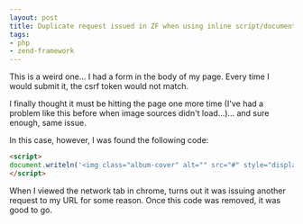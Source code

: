 ```yaml
---
layout: post
title: Duplicate request issued in ZF when using inline script/document.writeln in view
tags:
- php
- zend-framework
---
```

This is a weird one...  I had a form in the body of my page.  Every time I would submit it, the csrf token would not match.  

I finally thought it must be hitting the page one more time (I've had a problem like this before when image sources didn't load...)... and sure enough, same issue.

In this case, however, I was found the following code:

```html
<script>
document.writeln('<img class="album-cover" alt="" src="#" style="display:none;" />');
</script>
```

When I viewed the network tab in chrome, turns out it was issuing another request to my URL for some reason.  Once this code was removed, it was good to go.
